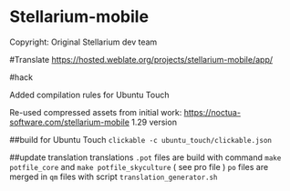 # Stellarium-mobile



Copyright: Original Stellarium dev team


#Translate
https://hosted.weblate.org/projects/stellarium-mobile/app/

#hack

Added compilation rules for Ubuntu Touch

Re-used compressed assets from initial work: https://noctua-software.com/stellarium-mobile 1.29 version


##build for Ubuntu Touch
`clickable -c ubuntu_touch/clickable.json`


##update translation
translations `.pot` files are build with command `make potfile_core` and `make potfile_skyculture` ( see pro file )
`po` files are merged in `qm` files with script `translation_generator.sh`

